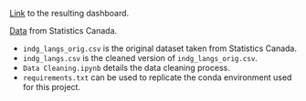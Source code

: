 [Link](https://public.tableau.com/app/profile/joshdavham/viz/IndigenousLanguagesofCanada/Dashboard1) to the resulting dashboard.

[Data](https://www12.statcan.gc.ca/census-recensement/2016/dp-pd/hlt-fst/lang/Table.cfm?Lang=E&T=41&SP=1&geo=01) from Statistics Canada.

- `indg_langs_orig.csv` is the original dataset taken from Statistics Canada.
- `indg_langs.csv` is the cleaned version of `indg_langs_orig.csv`.
- `Data Cleaning.ipynb` details the data cleaning process.
- `requirements.txt` can be used to replicate the conda environment used for this project.
